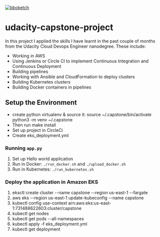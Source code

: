 [![bboketch](https://circleci.com/gh/bboketch/udacity-capstone-project.svg?style=svg)](https://circleci.com/gh/bboketch/udacity-capstone-project)

# udacity-capstone-project

In this project I applied the skills I have learnt in the past couple of months from the Udacity Cloud Devops Engineer nanodegree. These include:

* Working in AWS
* Using Jenkins or Circle CI to implement Continuous Integration and Continuous Deployment
* Building pipelines
* Working with Ansible and CloudFormation to deploy clusters
* Building Kubernetes clusters
* Building Docker containers in pipelines


## Setup the Environment

* create python virtualenv & source it:
	source ~/.capstone/bin/activate
	python3 -m venv ~/.capstone
* Then run make install
* Set up project in CircleCi
* Create eks_deployment.yml

### Running `app.py`

1. Set up Hello world application
2. Run in Docker:  `./run_docker.sh` and `./upload_docker.sh`
3. Run in Kubernetes:  `./run_kubernetes.sh`

### Deploy the application in Amazon EKS
1. eksctl create cluster --name capstone --region us-east-1 --fargate 
2. aws eks --region us-east-1 update-kubeconfig --name capstone 
3. kubectl config use-context arn:aws:eks:us-east-1:731488622603:cluster/capstone 
4. kubectl get nodes
5. kubectl get pods --all-namespaces  
6. kubectl apply -f eks_deployment.yml
7. kubectl get deployment
